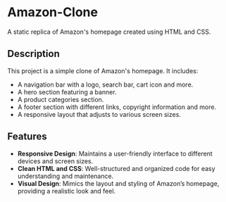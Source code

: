 # Amazon-Clone

A static replica of Amazon's homepage created using HTML and CSS.

## Description
This project is a simple clone of Amazon's homepage. It includes:
- A navigation bar with a logo, search bar, cart icon and more.
- A hero section featuring a banner.
- A product categories section.
- A footer section with different links, copyright information and more.
- A responsive layout that adjusts to various screen sizes.

## Features
- **Responsive Design**: Maintains a user-friendly interface to different devices and screen sizes.
- **Clean HTML and CSS**: Well-structured and organized code for easy understanding and maintenance.
- **Visual Design**: Mimics the layout and styling of Amazon’s homepage, providing a realistic look and feel.